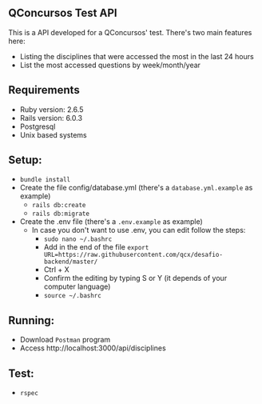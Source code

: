 ## QConcursos Test API

This is a API developed for a QConcursos' test. There's two main features here:
* Listing the disciplines that were accessed the most in the last 24 hours
* List the most accessed questions by week/month/year

## Requirements
  - Ruby version: 2.6.5
  - Rails version: 6.0.3
  - Postgresql
  - Unix based systems

## Setup:
  - ```bundle install```
  - Create the file config/database.yml (there's a `database.yml.example` as example)
    - ```rails db:create```
    - ```rails db:migrate```
  - Create the .env file (there's a `.env.example` as example)
    - In case you don't want to use .env, you can edit follow the steps:
      - ```sudo nano ~/.bashrc```
      - Add in the end of the file `export URL=https://raw.githubusercontent.com/qcx/desafio-backend/master/`
      - Ctrl + X
      - Confirm the editing by typing S or Y (it depends of your computer language)
      - ```source ~/.bashrc```

## Running:
  - Download `Postman` program
  - Access http://localhost:3000/api/disciplines 

## Test:
  - ```rspec```